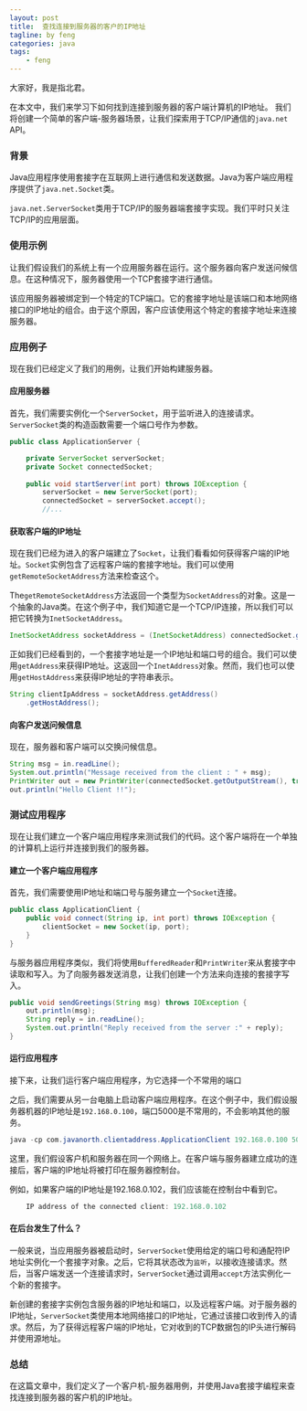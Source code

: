 ```yaml
---
layout: post
title:  查找连接到服务器的客户的IP地址
tagline: by feng
categories: java
tags: 
    - feng
---
```


大家好，我是指北君。

在本文中，我们来学习下如何找到连接到服务器的客户端计算机的IP地址。 我们将创建一个简单的客户端-服务器场景，让我们探索用于TCP/IP通信的`java.net` API。

<!--more-->

### 背景

Java应用程序使用套接字在互联网上进行通信和发送数据。Java为客户端应用程序提供了`java.net.Socket`类。

`java.net.ServerSocket`类用于TCP/IP的服务器端套接字实现。我们平时只关注TCP/IP的应用层面。

### 使用示例

让我们假设我们的系统上有一个应用服务器在运行。这个服务器向客户发送问候信息。在这种情况下，服务器使用一个TCP套接字进行通信。

该应用服务器被绑定到一个特定的TCP端口。它的套接字地址是该端口和本地网络接口的IP地址的组合。由于这个原因，客户应该使用这个特定的套接字地址来连接服务器。

### 应用例子

现在我们已经定义了我们的用例，让我们开始构建服务器。

#### 应用服务器

首先，我们需要实例化一个`ServerSocket`，用于监听进入的连接请求。`ServerSocket`类的构造函数需要一个端口号作为参数。

```java
public class ApplicationServer {

    private ServerSocket serverSocket;
    private Socket connectedSocket;
  
    public void startServer(int port) throws IOException {
        serverSocket = new ServerSocket(port);
        connectedSocket = serverSocket.accept();
        //...
```

#### 获取客户端的IP地址

现在我们已经为进入的客户端建立了`Socket`，让我们看看如何获得客户端的IP地址。`Socket`实例包含了远程客户端的套接字地址。我们可以使用`getRemoteSocketAddress`方法来检查这个。

The`getRemoteSocketAddress`方法返回一个类型为`SocketAddress`的对象。这是一个抽象的Java类。在这个例子中，我们知道它是一个TCP/IP连接，所以我们可以把它转换为`InetSocketAddress`。

```java
InetSocketAddress socketAddress = (InetSocketAddress) connectedSocket.getRemoteSocketAddress();
```

正如我们已经看到的，一个套接字地址是一个IP地址和端口号的组合。我们可以使用`getAddress`来获得IP地址。这返回一个`InetAddress`对象。然而，我们也可以使用`getHostAddress`来获得IP地址的字符串表示。

```java
String clientIpAddress = socketAddress.getAddress()
    .getHostAddress();
```

#### 向客户发送问候信息

现在，服务器和客户端可以交换问候信息。

```java
String msg = in.readLine();
System.out.println("Message received from the client : " + msg);
PrintWriter out = new PrintWriter(connectedSocket.getOutputStream(), true);
out.println("Hello Client !!");
```

### 测试应用程序

现在让我们建立一个客户端应用程序来测试我们的代码。这个客户端将在一个单独的计算机上运行并连接到我们的服务器。

#### 建立一个客户端应用程序

首先，我们需要使用IP地址和端口号与服务建立一个`Socket`连接。

```java
public class ApplicationClient {
    public void connect(String ip, int port) throws IOException {
        clientSocket = new Socket(ip, port);
    }
}
```

与服务器应用程序类似，我们将使用`BufferedReader`和`PrintWriter`来从套接字中读取和写入。为了向服务器发送消息，让我们创建一个方法来向连接的套接字写入。

```java
public void sendGreetings(String msg) throws IOException {
    out.println(msg);
    String reply = in.readLine();
    System.out.println("Reply received from the server :" + reply);
}
```

#### 运行应用程序

接下来，让我们运行客户端应用程序，为它选择一个不常用的端口

之后，我们需要从另一台电脑上启动客户端应用程序。在这个例子中，我们假设服务器机器的IP地址是`192.168.0.100`，端口5000是不常用的，不会影响其他的服务。

```java
java -cp com.javanorth.clientaddress.ApplicationClient 192.168.0.100 5000 Hello
```

这里，我们假设客户机和服务器在同一个网络上。在客户端与服务器建立成功的连接后，客户端的IP地址将被打印在服务器控制台。

例如，如果客户端的IP地址是192.168.0.102，我们应该能在控制台中看到它。

```java
    IP address of the connected client: 192.168.0.102
```

#### 在后台发生了什么？

一般来说，当应用服务器被启动时，`ServerSocket`使用给定的端口号和通配符IP地址实例化一个套接字对象。之后，它将其状态改为`监听`，以接收连接请求。然后，当客户端发送一个连接请求时，`ServerSocket`通过调用`accept`方法实例化一个新的套接字。

新创建的套接字实例包含服务器的IP地址和端口，以及远程客户端。对于服务器的IP地址，`ServerSocket`类使用本地网络接口的IP地址，它通过该接口收到传入的请求。然后，为了获得远程客户端的IP地址，它对收到的TCP数据包的IP头进行解码并使用源地址。

### 总结

在这篇文章中，我们定义了一个客户机-服务器用例，并使用Java套接字编程来查找连接到服务器的客户机的IP地址。
